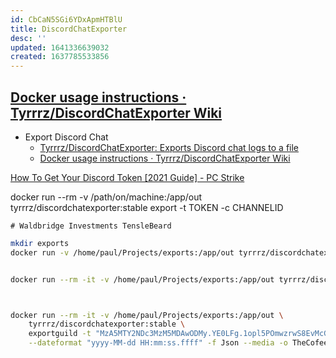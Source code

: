 ```yaml
---
id: CbCaN5SGi6YDxApmHTBlU
title: DiscordChatExporter
desc: ''
updated: 1641336639032
created: 1637785533856
---
```


## [Docker usage instructions · Tyrrrz/DiscordChatExporter Wiki](https://github.com/Tyrrrz/DiscordChatExporter/wiki/Docker-usage-instructions)

* Export Discord Chat
  * [Tyrrrz/DiscordChatExporter: Exports Discord chat logs to a file](https://github.com/Tyrrrz/DiscordChatExporter)
  * [Docker usage instructions · Tyrrrz/DiscordChatExporter Wiki](https://github.com/Tyrrrz/DiscordChatExporter/wiki/Docker-usage-instructions)


[How To Get Your Discord Token [2021 Guide] - PC Strike](https://pcstrike.com/how-to-get-discord-token/)


docker run --rm -v /path/on/machine:/app/out tyrrrz/discordchatexporter:stable export -t TOKEN -c CHANNELID

    # Waldbridge Investments TensleBeard
``` bash
mkdir exports
docker run -v /home/paul/Projects/exports:/app/out tyrrrz/discordchatexporter:stable exportguild -t "ODYxNTcwNDU2MTIxMTE0NjI1.YZgiGA.WePSsMm6TuOzF_K0lwVaBdg3fAQ" -g 453243919774253079 --dateformat "yyyy-MM-dd H:mm:ss.ffff" -f Json -p 80mb


docker run --rm -it -v /home/paul/Projects/exports:/app/out tyrrrz/discordchatexporter:stable exportguild -t "ODYxNTcwNDU2MTIxMTE0NjI1.YZgiGA.WePSsMm6TuOzF_K0lwVaBdg3fAQ" -g 453243919774253079



docker run --rm -it -v /home/paul/Projects/exports:/app/out \
    tyrrrz/discordchatexporter:stable \
    exportguild -t "MzA5MTY2NDc3MzM5MDAwODMy.YE0LFg.1opl5POmwzrwS8EvMcGOYXMmheA" -g 699772380163211354 \
    --dateformat "yyyy-MM-dd HH:mm:ss.ffff" -f Json --media -o TheCofeehouse.json
```